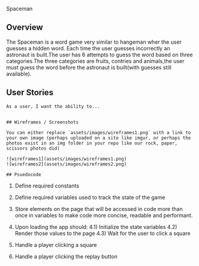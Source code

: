 Spaceman 

## Overview
The Spaceman is a word game very similar to hangeman wher the user guesses a hidden word. Each time the user guesses incorrectly an astronaut is built.The user has 6 attempts to guess the word based on three categories.The three categories are fruits, contries and animals,the user must guess the word before the astronaut is built(with guesses still available).

## User Stories

```
As a user, I want the ability to... 
  

## Wireframes / Screenshots

You can either replace `assets/images/wireframes1.png` with a link to your own image (perhaps uploaded on a site like imgur, or perhaps the photos exist in an img folder in your repo like our rock, paper, scissors photos did)

![wireframes1](assets/images/wireframes1.png)
![wireframes2](assets/images/wireframes2.png)

## Psuedocode

```
1) Define required constants

2) Define required variables used to track the state of the game

3) Store elements on the page that will be accessed in code more than once in variables to make code more concise, readable and performant.

4) Upon loading the app should:
  4.1) Initialize the state variables
  4.2) Render those values to the page
  4.3) Wait for the user to click a square

5) Handle a player clicking a square

6) Handle a player clicking the replay button
``` # spaceman
